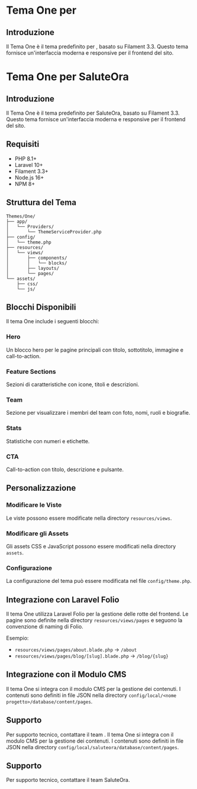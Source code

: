 # Tema One per 

## Introduzione

Il Tema One è il tema predefinito per , basato su Filament 3.3. Questo tema fornisce un'interfaccia moderna e responsive per il frontend del sito.
# Tema One per SaluteOra

## Introduzione

Il Tema One è il tema predefinito per SaluteOra, basato su Filament 3.3. Questo tema fornisce un'interfaccia moderna e responsive per il frontend del sito.

## Requisiti

- PHP 8.1+
- Laravel 10+
- Filament 3.3+
- Node.js 16+
- NPM 8+

## Struttura del Tema

```
Themes/One/
├── app/
│   └── Providers/
│       └── ThemeServiceProvider.php
├── config/
│   └── theme.php
├── resources/
│   └── views/
│       ├── components/
│       │   └── blocks/
│       ├── layouts/
│       └── pages/
└── assets/
    ├── css/
    └── js/
```

## Blocchi Disponibili

Il tema One include i seguenti blocchi:

### Hero
Un blocco hero per le pagine principali con titolo, sottotitolo, immagine e call-to-action.

### Feature Sections
Sezioni di caratteristiche con icone, titoli e descrizioni.

### Team
Sezione per visualizzare i membri del team con foto, nomi, ruoli e biografie.

### Stats
Statistiche con numeri e etichette.

### CTA
Call-to-action con titolo, descrizione e pulsante.

## Personalizzazione

### Modificare le Viste
Le viste possono essere modificate nella directory `resources/views`.

### Modificare gli Assets
Gli assets CSS e JavaScript possono essere modificati nella directory `assets`.

### Configurazione
La configurazione del tema può essere modificata nel file `config/theme.php`.

## Integrazione con Laravel Folio

Il tema One utilizza Laravel Folio per la gestione delle rotte del frontend. Le pagine sono definite nella directory `resources/views/pages` e seguono la convenzione di naming di Folio.

Esempio:
- `resources/views/pages/about.blade.php` -> `/about`
- `resources/views/pages/blog/[slug].blade.php` -> `/blog/{slug}`

## Integrazione con il Modulo CMS

Il tema One si integra con il modulo CMS per la gestione dei contenuti. I contenuti sono definiti in file JSON nella directory `config/local/<nome progetto>/database/content/pages`.

## Supporto

Per supporto tecnico, contattare il team . 
Il tema One si integra con il modulo CMS per la gestione dei contenuti. I contenuti sono definiti in file JSON nella directory `config/local/saluteora/database/content/pages`.

## Supporto

Per supporto tecnico, contattare il team SaluteOra. 
